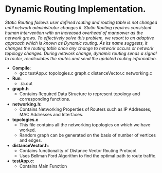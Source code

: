# Dynamic Routing Implementation.

_Static Routing follows user defined routing and routing table is not changed until network administrator changes it. Static Routing requires consistent human intervention with an increased overhead of manpower as the network grows. To effectively solve this problem, we resort to an adaptive approach which is known as Dynamic routing. As its name suggests, it changes the routing table once any change to network occurs or network topology changes. During network change, dynamic routing sends a signal to router, recalculates the routes and send the updated routing information._




* **Compile**:    
  * gcc testApp.c topologies.c graph.c distanceVector.c networking.c
* **Run**:
  * ./a.out
* **graph.h**
  * Contains Required Data Structure to represent topology and corresponding functions.
* **networking.h**:
  * Contains Networking Properties of Routers such as IP Addresses, MAC Addresses and Interfaces.
* **topologies.c**
  * This file contains all the networking topologies on which we have worked.
  * Random graph can be generated on the basis of number of vertices and edges.
* **distanceVector.h**:
  * Contains functionality of Distance Vector Routing Protocol.
  * Uses Bellman Ford Algorithm to find the optimal path to route traffic.
* **testApp.c**:
  * Contains Main Function
